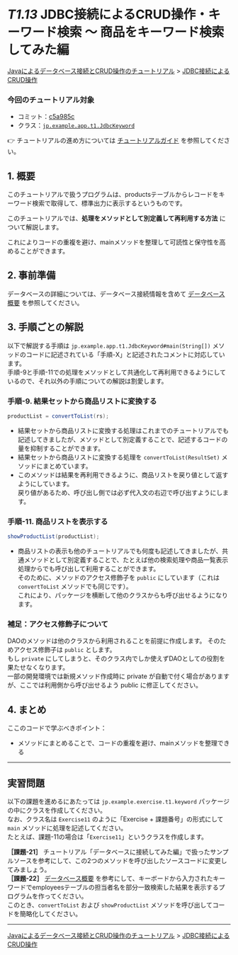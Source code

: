 # *T1.13* JDBC接続によるCRUD操作・キーワード検索 ～ 商品をキーワード検索してみた編

[Javaによるデータベース接続とCRUD操作のチュートリアル](../tutorials.md) > [JDBC接続によるCRUD操作](./10-jdbc.md)

### 今回のチュートリアル対象

- コミット：[c5a985c](https://github.com/612-teacher001/jbasic-dao-demo/commit/c5a985c)
- クラス：[`jp.example.app.t1.JdbcKeyword`](https://github.com/612-teacher001/jbasic-dao-demo/blob/main/src/main/java/jp/example/app/t1/JdbcKeyword.java)

👉 チュートリアルの進め方については [チュートリアルガイド](../guidance.md) を参照してください。

## 1. 概要

このチュートリアルで扱うプログラムは、productsテーブルからレコードをキーワード検索で取得して、標準出力に表示するというものです。

このチュートリアルでは、**処理をメソッドとして別定義して再利用する方法** について解説します。

これによりコードの重複を避け、mainメソッドを整理して可読性と保守性を高めることができます。

## 2. 事前準備

データベースの詳細については、データベース接続情報を含めて [データベース概要](../00-database.md) を参照してください。

## 3. 手順ごとの解説

以下で解説する手順は `jp.example.app.t1.JdbcKeyword#main(String[])` メソッドのコードに記述されている「手順-X」と記述されたコメントに対応しています。  
手順-9と手順-11での処理をメソッドとして共通化して再利用できるようにしているので、それ以外の手順についての解説は割愛します。

### 手順-9. 結果セットから商品リストに変換する
```java
productList = convertToList(rs);
```
- 結果セットから商品リストに変換する処理はこれまでのチュートリアルでも記述してきましたが、メソッドとして別定義することで、記述するコードの量を抑制することができます。
- 結果セットから商品リストに変換する処理を `convertToList(ResultSet)` メソッドにまとめています。
- このメソッドは結果を再利用できるように、商品リストを戻り値として返すようにしています。  
戻り値があるため、呼び出し側では必ず代入文の右辺で呼び出すようにします。

### 手順-11. 商品リストを表示する
```java
showProductList(productList);
```
- 商品リストの表示も他のチュートリアルでも何度も記述してきましたが、共通メソッドとして別定義することで、たとえば他の検索処理や商品一覧表示処理からでも呼び出して利用することができます。  
そのために、メソッドのアクセス修飾子を `public` にしています（これは `convertToList` メソッドでも同じです）。  
これにより、パッケージを横断して他のクラスからも呼び出せるようになります。

### 補足：アクセス修飾子について
DAOのメソッドは他のクラスから利用されることを前提に作成します。
そのためアクセス修飾子は `public` とします。  
もし `private` にしてしまうと、そのクラス内でしか使えずDAOとしての役割を果たせなくなります。  
一部の開発環境では新規メソッド作成時に private が自動で付く場合がありますが、ここでは利用側から呼び出せるよう public に修正してください。

## 4. まとめ

ここのコードで学ぶべきポイント：

  - メソッドにまとめることで、コードの重複を避け、mainメソッドを整理できる

---

## 実習問題

以下の課題を進めるにあたっては `jp.example.exercise.t1.keyword` パッケージの中にクラスを作成してください。  
なお、クラス名は `Exercise11` のように「Exercise + 課題番号」の形式にして `main` メソッドに処理を記述してください。  
たとえば、課題-11の場合は「`Exercise11`」というクラスを作成します。

**［課題-21］** チュートリアル「データベースに接続してみた編」で扱ったサンプルソースを参考にして、この2つのメソッドを呼び出したソースコードに変更してみましょう。  
**［課題-22］**  [データベース概要](../00-database.md) を参考にして、キーボードから入力されたキーワードでemployeesテーブルの担当者名を部分一致検索した結果を表示するプログラムを作ってください。  
このとき、`convertToList` および `showProductList` メソッドを呼び出してコードを簡略化してください。

---

[Javaによるデータベース接続とCRUD操作のチュートリアル](../tutorials.md) > [JDBC接続によるCRUD操作](./10-jdbc.md)

